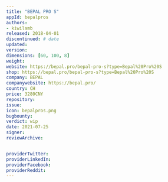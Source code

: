 ```yaml
---
title: "BEPAL PRO S"
appId: bepalpros
authors:
- kiwilamb
released: 2018-04-01
discontinued: # date
updated:
version:
dimensions: [60, 100, 8]
weight: 
website: https://bepal.pro/bepal-pro-s?type=Bepal%20Pro%20S
shop: https://bepal.pro/bepal-pro-s?type=Bepal%20Pro%20S
company: BEPAL
companywebsite: https://bepal.pro/
country: CH
price: 3280CNY
repository: 
issue:
icon: bepalpros.png
bugbounty:
verdict: wip 
date: 2021-07-25
signer:
reviewArchive:


providerTwitter: 
providerLinkedIn: 
providerFacebook: 
providerReddit: 
---
```



